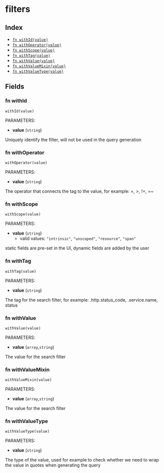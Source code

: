 # filters



## Index

* [`fn withId(value)`](#fn-withid)
* [`fn withOperator(value)`](#fn-withoperator)
* [`fn withScope(value)`](#fn-withscope)
* [`fn withTag(value)`](#fn-withtag)
* [`fn withValue(value)`](#fn-withvalue)
* [`fn withValueMixin(value)`](#fn-withvaluemixin)
* [`fn withValueType(value)`](#fn-withvaluetype)

## Fields

### fn withId

```jsonnet
withId(value)
```

PARAMETERS:

* **value** (`string`)

Uniquely identify the filter, will not be used in the query generation
### fn withOperator

```jsonnet
withOperator(value)
```

PARAMETERS:

* **value** (`string`)

The operator that connects the tag to the value, for example: =, >, !=, =~
### fn withScope

```jsonnet
withScope(value)
```

PARAMETERS:

* **value** (`string`)
   - valid values: `"intrinsic"`, `"unscoped"`, `"resource"`, `"span"`

static fields are pre-set in the UI, dynamic fields are added by the user
### fn withTag

```jsonnet
withTag(value)
```

PARAMETERS:

* **value** (`string`)

The tag for the search filter, for example: .http.status_code, .service.name, status
### fn withValue

```jsonnet
withValue(value)
```

PARAMETERS:

* **value** (`array`,`string`)

The value for the search filter
### fn withValueMixin

```jsonnet
withValueMixin(value)
```

PARAMETERS:

* **value** (`array`,`string`)

The value for the search filter
### fn withValueType

```jsonnet
withValueType(value)
```

PARAMETERS:

* **value** (`string`)

The type of the value, used for example to check whether we need to wrap the value in quotes when generating the query